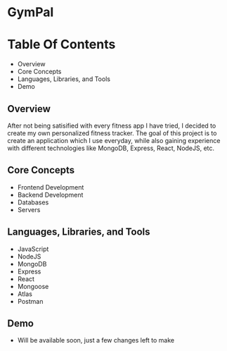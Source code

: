 # GymPal

# Table Of Contents
- Overview
- Core Concepts
- Languages, Libraries, and Tools
- Demo


## Overview

After not being satisified with every fitness app I have tried, I decided to create my own personalized fitness tracker. The goal of this project is to create an application which I use everyday, while also gaining experience with different technologies like MongoDB, Express, React, NodeJS, etc.

## Core Concepts

- Frontend Development
- Backend Development
- Databases
- Servers

## Languages, Libraries, and Tools

- JavaScript
- NodeJS
- MongoDB
- Express
- React
- Mongoose
- Atlas
- Postman

## Demo

- Will be available soon, just a few changes left to make